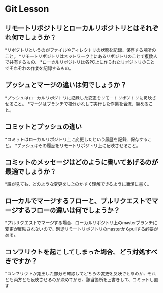 # Git Lesson

## リモートリポジトリとローカルリポジトリとはそれぞれ何でしょうか？
*リポジトリというのがファイルやディレクトリの状態を記録、保存する場所のこと。
*リモートリポジトリはネットワーク上にあるリポジトリのことで複数人で共有するもの。
*ローカルリポジトリは各PC上に作られたリポジトリのことでそれぞれの作業を記録するもの。


## プッシュとマージの違いは何でしょうか？
*プッシュはローカルリポジトリに記録した変更をリモートリポジトリに反映させること。
*マージはブランチで枝分かれして実行した作業を合流、纏めること。

## コミットとプッシュの違い
*コミットはローカルリポジトリ上に変更したという履歴を記録、保存すること。
*プッシュはその履歴をリモートリポジトリ上に反映させること。

## コミットのメッセージはどのように書いてあげるのが最適でしょうか？
*誰が見ても、どのような変更をしたのかすぐ理解できるように簡潔に書く。


## ローカルでマージするフローと、プルリクエストでマージするフローの違いは何でしょうか？
*プルリクエストでマージする場合、ローカルリポジトリ上のmasterブランチに変更が反映されないので、別途リモートリポジトリのmasterからpullする必要がある。


## コンフリクトを起こしてしまった場合、どう対処すべきですか？
*コンフリクトが発生した部分を確認してどちらの変更を反映させるのか、それとも両方とも反映させるのか決めてから、該当箇所を上書きして、コミットし直す

